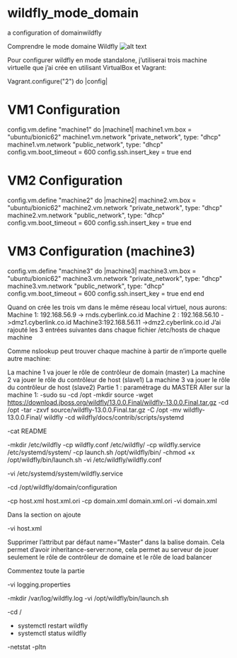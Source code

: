 # wildfly_mode_domain
a configuration of domainwildfly

Comprendre le mode domaine Wildfly
![alt text](http://url/to/img.png)

Pour configurer wildfly en mode standalone, j’utiliserai trois machine virtuelle que j’ai crée en utilisant VirtualBox et Vagrant:

Vagrant.configure("2") do |config|
  # VM1 Configuration
  config.vm.define "machine1" do |machine1|
    machine1.vm.box = "ubuntu/bionic62"
    machine1.vm.network "private_network", type: "dhcp"
    machine1.vm.network "public_network", type: "dhcp"
	config.vm.boot_timeout = 600
    config.ssh.insert_key = true
  end

  # VM2 Configuration
  config.vm.define "machine2" do |machine2|
    machine2.vm.box = "ubuntu/bionic62"
    machine2.vm.network "private_network", type: "dhcp"
    machine2.vm.network "public_network", type: "dhcp"
	config.vm.boot_timeout = 600
    config.ssh.insert_key = true
  end

  # VM3 Configuration (machine3)
  config.vm.define "machine3" do |machine3|
    machine3.vm.box = "ubuntu/bionic62"
    machine3.vm.network "private_network", type: "dhcp"
	machine3.vm.network "public_network", type: "dhcp"
	config.vm.boot_timeout = 600
    config.ssh.insert_key = true
  end
end


Quand on crée les trois vm dans le même réseau  local virtuel, nous aurons: 
 Machine 1:  192.168.56.9 -> rnds.cyberlink.co.id
Machine 2 : 192.168.56.10 ->dmz1.cyberlink.co.id
Machine3:192.168.56.11 ->dmz2.cyberlink.co.id
J’ai rajouté les 3 entrées suivantes dans chaque fichier /etc/hosts de chaque machine



Comme nslookup peut trouver chaque machine à partir de n’importe quelle autre machine:

La machine 1 va jouer le rôle de contrôleur de domain (master)
La machine 2 va jouer le rôle du contrôleur de host (slave1)
La machine 3 va jouer le rôle du contrôleur de host (slave2)
Partie 1 : paramétrage du MASTER
Aller sur la machine 1:
-sudo su
-cd /opt
-mkdir source
-wget https://download.jboss.org/wildfly/13.0.0.Final/wildfly-13.0.0.Final.tar.gz
-cd /opt
-tar -zxvf source/wildfly-13.0.0.Final.tar.gz -C /opt
-mv wildfly-13.0.0.Final/  wildfly
-cd wildfly/docs/contrib/scripts/systemd

-cat README


 -mkdir /etc/wildfly
 -cp wildfly.conf /etc/wildfly/
 -cp wildfly.service /etc/systemd/system/
 -cp launch.sh /opt/wildfly/bin/
 -chmod +x /opt/wildfly/bin/launch.sh
-vi /etc/wildfly/wildfly.conf

-vi /etc/systemd/system/wildfly.service

-cd /opt/wildfly/domain/configuration

-cp host.xml host.xml.ori
-cp domain.xml domain.xml.ori
-vi domain.xml

Dans la section <server-groups> on ajoute 

-vi host.xml

Supprimer l’attribut par défaut name=”Master” dans la balise domain.
Cela permet d’avoir inheritance-server:none, cela permet au serveur de jouer seulement le rôle de contrôleur de domaine et le rôle de load balancer 

Commentez toute la partie <servers>

-vi logging.properties

-mkdir /var/log/wildfly.log
-vi  /opt/wildfly/bin/launch.sh

-cd /
- systemctl restart wildfly
- systemctl status wildfly

-netstat -pltn


